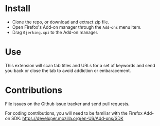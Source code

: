 # Install

* Clone the repo, or download and extract zip file.
* Open Firefox's Add-on manager through the `` Add-ons `` menu item.
* Drag `` 0jerking.xpi `` to the Add-on manager.

# Use

This extension will scan tab titles and URLs for a set of keywords and send you back 
or close the tab to avoid addiction or embaracement.

# Contributions

File issues on the Github issue tracker and send pull requests.

For coding contributions, you will need to be familiar with the Firefox Add-on SDK: 
https://developer.mozilla.org/en-US/Add-ons/SDK
